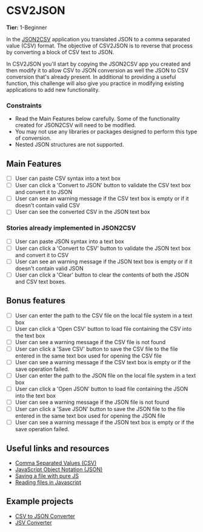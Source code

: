 # CSV2JSON

**Tier:** 1-Beginner

In the [JSON2CSV](./JSON2CSV-App.md) application you translated JSON 
to a comma separated value (CSV) format. The objective of CSV2JSON is to 
reverse that process by converting a block of CSV text to JSON.

In CSV2JSON you'll start by copying the JSON2CSV app you created and then
modify it to allow CSV to JSON conversion as well the JSON to CSV conversion
that's already present. In additional to providing a useful function, this
challenge will also give you practice in modifying existing applications to
add new functionality.

### Constraints ###

- Read the Main Features below carefully. Some of the functionality created
for JSON2CSV will need to be modified.
- You may not use any libraries or packages designed to perform this type of
conversion.
- Nested JSON structures are not supported.

## Main Features

-   [ ] User can paste CSV syntax into a text box
-   [ ] User can click a 'Convert to JSON' button to validate the CSV text box and convert it to JSON
-   [ ] User can see an warning message if the CSV text box is empty or if it doesn't contain valid CSV
-   [ ] User can see the converted CSV in the JSON text box

### Stories already implemented in JSON2CSV 
-   [ ] User can paste JSON syntax into a text box
-   [ ] User can click a 'Convert to CSV' button to validate the JSON text box and convert it to CSV
-   [ ] User can see an warning message if the JSON text box is empty or if it doesn't contain valid JSON
-   [ ] User can click a 'Clear' button to clear the contents of both the JSON and CSV text boxes.

## Bonus features

-   [ ] User can enter the path to the CSV file on the local file system in a text box
-   [ ] User can click a 'Open CSV' button to load file containing the CSV into the text box
-   [ ] User can see a warning message if the CSV file is not found
-   [ ] User can click a 'Save CSV' button to save the CSV file to the file entered in the same text box used for opening the CSV file
-   [ ] User can see a warning message if the CSV text box is empty or if the save operation failed.
-   [ ] User can enter the path to the JSON file on the local file system in a text box
-   [ ] User can click a 'Open JSON' button to load file containing the JSON into the text box
-   [ ] User can see a warning message if the JSON file is not found
-   [ ] User can click a 'Save JSON' button to save the JSON file to the  file entered in the same text box used for opening the JSON file
-   [ ] User can see a warning message if the JSON text box is empty or if the save operation failed.

## Useful links and resources

- [Comma Separated Values (CSV)](https://en.wikipedia.org/wiki/Comma-separated_values)
- [JavaScript Object Notation (JSON)](https://www.json.org/)
- [Saving a file with pure JS](https://codepen.io/davidelrizzo/pen/cxsGb)
- [Reading files in Javascript](https://codepen.io/jduprey/details/xbale)

## Example projects

- [CSV to JSON Converter](https://codepen.io/JFarrow/pen/CAwyo)
- [JSV Converter](https://gpaiva00.github.io/json-csv)
